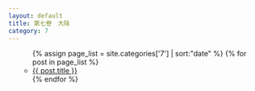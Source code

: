 ```yaml
---
layout: default
title: 第七卷　大陆
category: 7
---
```

<ul>
  <ul>
    {% assign page_list = site.categories['7'] | sort:"date" %}
    {% for post in page_list %}
      <li><a href="{{ post.url }}">{{ post.title }}</a></li>
    {% endfor %}
  </ul>
</ul>